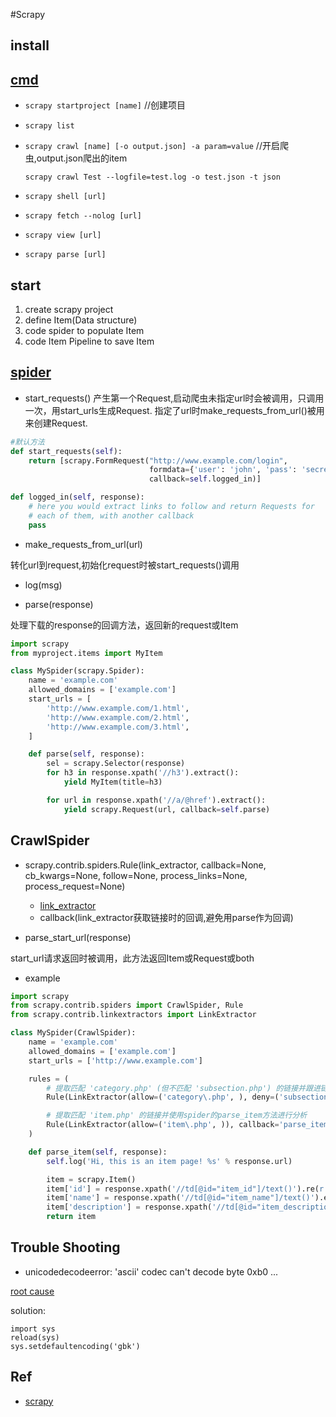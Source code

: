 #Scrapy

## install

## [cmd](http://scrapy-chs.readthedocs.io/zh_CN/latest/topics/commands.html#topics-commands-ref)

+ `scrapy startproject [name]` //创建项目

+ `scrapy list`

+ `scrapy crawl [name] [-o output.json] -a param=value` //开启爬虫,output.json爬出的item

    `scrapy crawl Test --logfile=test.log -o test.json -t json`

+ `scrapy shell [url]`
+ `scrapy fetch --nolog [url]`
+ `scrapy view [url]`
+ `scrapy parse [url]`

## start
1. create scrapy project
2. define Item(Data structure)
3. code spider to populate Item
4. code Item Pipeline to save Item


## [spider](http://scrapy-chs.readthedocs.io/zh_CN/latest/topics/spiders.html)

+ start_requests()
产生第一个Request,启动爬虫未指定url时会被调用，只调用一次，用start_urls生成Request.
指定了url时make_requests_from_url()被用来创建Request.

```py
#默认方法
def start_requests(self):
    return [scrapy.FormRequest("http://www.example.com/login",
                               formdata={'user': 'john', 'pass': 'secret'},
                               callback=self.logged_in)]

def logged_in(self, response):
    # here you would extract links to follow and return Requests for
    # each of them, with another callback
    pass
```

+ make_requests_from_url(url)

转化url到request,初始化request时被start_requests()调用

+ log(msg)

+ parse(response)

处理下载的response的回调方法，返回新的request或Item

```py
import scrapy
from myproject.items import MyItem

class MySpider(scrapy.Spider):
    name = 'example.com'
    allowed_domains = ['example.com']
    start_urls = [
        'http://www.example.com/1.html',
        'http://www.example.com/2.html',
        'http://www.example.com/3.html',
    ]

    def parse(self, response):
        sel = scrapy.Selector(response)
        for h3 in response.xpath('//h3').extract():
            yield MyItem(title=h3)

        for url in response.xpath('//a/@href').extract():
            yield scrapy.Request(url, callback=self.parse)
```
## CrawlSpider

+ scrapy.contrib.spiders.Rule(link_extractor, callback=None, cb_kwargs=None, follow=None, process_links=None, process_request=None)

  - [link_extractor](http://scrapy-chs.readthedocs.io/zh_CN/latest/topics/link-extractors.html#topics-link-extractors)
  - callback(link_extractor获取链接时的回调,避免用parse作为回调)

+ parse_start_url(response)

start_url请求返回时被调用，此方法返回Item或Request或both

+ example

```py
import scrapy
from scrapy.contrib.spiders import CrawlSpider, Rule
from scrapy.contrib.linkextractors import LinkExtractor

class MySpider(CrawlSpider):
    name = 'example.com'
    allowed_domains = ['example.com']
    start_urls = ['http://www.example.com']

    rules = (
        # 提取匹配 'category.php' (但不匹配 'subsection.php') 的链接并跟进链接(没有callback意味着follow默认为True)
        Rule(LinkExtractor(allow=('category\.php', ), deny=('subsection\.php', ))),

        # 提取匹配 'item.php' 的链接并使用spider的parse_item方法进行分析
        Rule(LinkExtractor(allow=('item\.php', )), callback='parse_item'),
    )

    def parse_item(self, response):
        self.log('Hi, this is an item page! %s' % response.url)

        item = scrapy.Item()
        item['id'] = response.xpath('//td[@id="item_id"]/text()').re(r'ID: (\d+)')
        item['name'] = response.xpath('//td[@id="item_name"]/text()').extract()
        item['description'] = response.xpath('//td[@id="item_description"]/text()').extract()
        return item

```

## Trouble Shooting

+ unicodedecodeerror: 'ascii' codec can't decode byte 0xb0 ...

[root cause](https://docs.python.org/3/howto/unicode.html)

solution:
```
import sys
reload(sys)
sys.setdefaultencoding('gbk')
```

## Ref

+ [scrapy](http://scrapy-chs.readthedocs.io/zh_CN/latest/topics/shell.html)
